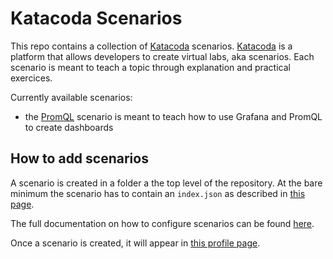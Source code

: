 # Katacoda Scenarios

This repo contains a collection of [Katacoda](https://www.katacoda.com/) scenarios. 
[Katacoda](https://www.katacoda.com/) is a platform that allows developers to create virtual labs, aka scenarios.
Each scenario is meant to teach a topic through explanation and practical exercices.

Currently available scenarios:
- the [PromQL](promql/README.md) scenario is meant to teach how to use Grafana and PromQL to 
create dashboards


## How to add scenarios

A scenario is created in a folder a the top level of the repository.
At the bare minimum the scenario has to contain an `index.json` as described in 
[this page](https://www.katacoda.community/scenario-syntax.html#understanding-katacoda-s-index-json).

The full documentation on how to configure scenarios can be found 
[here](https://www.katacoda.community/welcome.html).

Once a scenario is created, it will appear in [this profile page](https://www.katacoda.com/berny).
